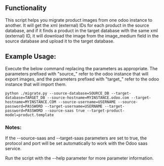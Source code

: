 ## Functionality

This script helps you migrate product images from one odoo instance to another. It will get the xml (external) IDs for each product in the source database, and if it finds a product in the target database with the same xml (external) ID, it will download the image from the image_medium field in the source database and upload it to the target database.

## Example Usage:

Execute the below command replacing the parameters as appropriate. The parameters prefixed with "source_" refer to the odoo instance that will export images, and the parameters prefixed with "target_" refer to the odoo instance that will import them.

    python ./migrate.py --source-database=SOURCE_DB --target-database=TARGET_DB --source-hostname=MYINSTANCE.odoo.com --target-hostname=MYINSTANCE.COM --source-username=USERNAME --source-password=PASSWORD --target-username=USERNAME --target-password=PASSWORD --source-saas true --target-product-model=product.template

### Notes:
If the --source-saas and --target-saas parameters are set to true, the protocol and port will be set automatically to work with the Odoo saas service.

Run the script with the --help parameter for more parameter information.

